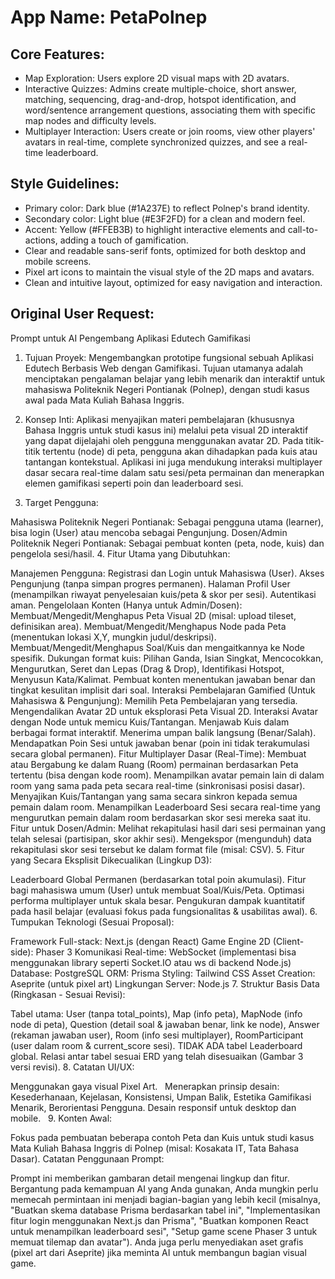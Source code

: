 # **App Name**: PetaPolnep

## Core Features:

- Map Exploration: Users explore 2D visual maps with 2D avatars.
- Interactive Quizzes: Admins create multiple-choice, short answer, matching, sequencing, drag-and-drop, hotspot identification, and word/sentence arrangement questions, associating them with specific map nodes and difficulty levels.
- Multiplayer Interaction: Users create or join rooms, view other players' avatars in real-time, complete synchronized quizzes, and see a real-time leaderboard.

## Style Guidelines:

- Primary color: Dark blue (#1A237E) to reflect Polnep's brand identity.
- Secondary color: Light blue (#E3F2FD) for a clean and modern feel.
- Accent: Yellow (#FFEB3B) to highlight interactive elements and call-to-actions, adding a touch of gamification.
- Clear and readable sans-serif fonts, optimized for both desktop and mobile screens.
- Pixel art icons to maintain the visual style of the 2D maps and avatars.
- Clean and intuitive layout, optimized for easy navigation and interaction.

## Original User Request:
Prompt untuk AI Pengembang Aplikasi Edutech Gamifikasi

1. Tujuan Proyek:
Mengembangkan prototipe fungsional sebuah Aplikasi Edutech Berbasis Web dengan Gamifikasi. Tujuan utamanya adalah menciptakan pengalaman belajar yang lebih menarik dan interaktif untuk mahasiswa Politeknik Negeri Pontianak (Polnep), dengan studi kasus awal pada Mata Kuliah Bahasa Inggris.

2. Konsep Inti:
Aplikasi menyajikan materi pembelajaran (khususnya Bahasa Inggris untuk studi kasus ini) melalui peta visual 2D interaktif yang dapat dijelajahi oleh pengguna menggunakan avatar 2D. Pada titik-titik tertentu (node) di peta, pengguna akan dihadapkan pada kuis atau tantangan kontekstual. Aplikasi ini juga mendukung interaksi multiplayer dasar secara real-time dalam satu sesi/peta permainan dan menerapkan elemen gamifikasi seperti poin dan leaderboard sesi.

3. Target Pengguna:

Mahasiswa Politeknik Negeri Pontianak: Sebagai pengguna utama (learner), bisa login (User) atau mencoba sebagai Pengunjung.
Dosen/Admin Politeknik Negeri Pontianak: Sebagai pembuat konten (peta, node, kuis) dan pengelola sesi/hasil.
4. Fitur Utama yang Dibutuhkan:

Manajemen Pengguna:
Registrasi dan Login untuk Mahasiswa (User).
Akses Pengunjung (tanpa simpan progres permanen).
Halaman Profil User (menampilkan riwayat penyelesaian kuis/peta & skor per sesi).
Autentikasi aman.
Pengelolaan Konten (Hanya untuk Admin/Dosen):
Membuat/Mengedit/Menghapus Peta Visual 2D (misal: upload tileset, definisikan area).
Membuat/Mengedit/Menghapus Node pada Peta (menentukan lokasi X,Y, mungkin judul/deskripsi).
Membuat/Mengedit/Menghapus Soal/Kuis dan mengaitkannya ke Node spesifik. Dukungan format kuis: Pilihan Ganda, Isian Singkat, Mencocokkan, Mengurutkan, Seret dan Lepas (Drag & Drop), Identifikasi Hotspot, Menyusun Kata/Kalimat. Pembuat konten menentukan jawaban benar dan tingkat kesulitan implisit dari soal.
Interaksi Pembelajaran Gamified (Untuk Mahasiswa & Pengunjung):
Memilih Peta Pembelajaran yang tersedia.
Mengendalikan Avatar 2D untuk eksplorasi Peta Visual 2D.
Interaksi Avatar dengan Node untuk memicu Kuis/Tantangan.
Menjawab Kuis dalam berbagai format interaktif.
Menerima umpan balik langsung (Benar/Salah).
Mendapatkan Poin Sesi untuk jawaban benar (poin ini tidak terakumulasi secara global permanen).
Fitur Multiplayer Dasar (Real-Time):
Membuat atau Bergabung ke dalam Ruang (Room) permainan berdasarkan Peta tertentu (bisa dengan kode room).
Menampilkan avatar pemain lain di dalam room yang sama pada peta secara real-time (sinkronisasi posisi dasar).
Menyajikan Kuis/Tantangan yang sama secara sinkron kepada semua pemain dalam room.
Menampilkan Leaderboard Sesi secara real-time yang mengurutkan pemain dalam room berdasarkan skor sesi mereka saat itu.
Fitur untuk Dosen/Admin:
Melihat rekapitulasi hasil dari sesi permainan yang telah selesai (partisipan, skor akhir sesi).
Mengekspor (mengunduh) data rekapitulasi skor sesi tersebut ke dalam format file (misal: CSV).
5. Fitur yang Secara Eksplisit Dikecualikan (Lingkup D3):

Leaderboard Global Permanen (berdasarkan total poin akumulasi).
Fitur bagi mahasiswa umum (User) untuk membuat Soal/Kuis/Peta.
Optimasi performa multiplayer untuk skala besar.
Pengukuran dampak kuantitatif pada hasil belajar (evaluasi fokus pada fungsionalitas & usabilitas awal).
6. Tumpukan Teknologi (Sesuai Proposal):

Framework Full-stack: Next.js (dengan React)
Game Engine 2D (Client-side): Phaser 3
Komunikasi Real-time: WebSocket (implementasi bisa menggunakan library seperti Socket.IO atau ws di backend Node.js)
Database: PostgreSQL
ORM: Prisma
Styling: Tailwind CSS
Asset Creation: Aseprite (untuk pixel art)
Lingkungan Server: Node.js
7. Struktur Basis Data (Ringkasan - Sesuai Revisi):

Tabel utama: User (tanpa total_points), Map (info peta), MapNode (info node di peta), Question (detail soal & jawaban benar, link ke node), Answer (rekaman jawaban user), Room (info sesi multiplayer), RoomParticipant (user dalam room & current_score sesi).
TIDAK ADA tabel Leaderboard global.
Relasi antar tabel sesuai ERD yang telah disesuaikan (Gambar 3 versi revisi).
8. Catatan UI/UX:

Menggunakan gaya visual Pixel Art.   
Menerapkan prinsip desain: Kesederhanaan, Kejelasan, Konsistensi, Umpan Balik, Estetika Gamifikasi Menarik, Berorientasi Pengguna.
Desain responsif untuk desktop dan mobile.   
9. Konten Awal:

Fokus pada pembuatan beberapa contoh Peta dan Kuis untuk studi kasus Mata Kuliah Bahasa Inggris di Polnep (misal: Kosakata IT, Tata Bahasa Dasar).
Catatan Penggunaan Prompt:

Prompt ini memberikan gambaran detail mengenai lingkup dan fitur. Bergantung pada kemampuan AI yang Anda gunakan, Anda mungkin perlu memecah permintaan ini menjadi bagian-bagian yang lebih kecil (misalnya, "Buatkan skema database Prisma berdasarkan tabel ini", "Implementasikan fitur login menggunakan Next.js dan Prisma", "Buatkan komponen React untuk menampilkan leaderboard sesi", "Setup game scene Phaser 3 untuk memuat tilemap dan avatar").
Anda juga perlu menyediakan aset grafis (pixel art dari Aseprite) jika meminta AI untuk membangun bagian visual game.
  
